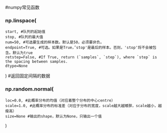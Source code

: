 #numpy常见函数

### np.linspace(
	start, #队列的起始值
	stop, #队列的最大值
	num=50, #可选要生成的样本数。默认是50，必须要非负。
	endpoint=True, #可选。如果是True，’stop'是最后的样本。否则，'stop'将不会被包含。默认为true
	retstep=False, #If True, return (`samples`, `step`), where `step` is the spacing between samples.
	dtype=None
) #返回固定间隔的数据


### np.random.normal(
	loc=0.0, #此概率分布的均值（对应着整个分布的中心centre）
	scale=1.0, #此概率分布的标准差（对应于分布的宽度，scale越大越矮胖，scale越小，越瘦高）
	size=None #输出的shape，默认为None，只输出一个值
)